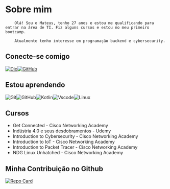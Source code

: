 # Sobre mim

        Olá! Sou o Mateus, tenho 27 anos e estou me qualificando para entrar na área de TI. Fiz alguns cursos e estou no meu primeiro bootcamp. 
    
        Atualmente tenho interesse em programação backend e cybersecurity.

## Conecte-se comigo

[![Dio](https://img.shields.io/badge/Perfil_na_Dio-6a0dad?style=for-the-badge&logo)](https://www.dio.me/users/st_mts)[![GitHub](https://img.shields.io/badge/GitHub-100000?style=for-the-badge&logo=github&logoColor=white)](https://github.com/mateuzyn)


## Estou aprendendo

![Git](https://img.shields.io/badge/GIT-E44C30?style=for-the-badge&logo=git&logoColor=white)![GitHub](https://img.shields.io/badge/GitHub-100000?style=for-the-badge&logo=github&logoColor=white)![Kotlin](https://img.shields.io/badge/Kotlin-0095D5?&style=for-the-badge&logo=kotlin&logoColor=white)![Vscode](https://img.shields.io/badge/Vscode-007ACC?style=for-the-badge&logo=visual-studio-code&logoColor=white)![Linux](https://img.shields.io/badge/Linux-000?style=for-the-badge&logo=linux&logoColor=FCC624)



## Cursos
- Get Connected - Cisco Networking Academy
- Indústria 4.0 e seus desdobramentos - Udemy
- Introduction to Cybersecurity - Cisco Networking Academy
- Introduction to IoT - Cisco Networking Academy
- Introduction to Packet Tracer - Cisco Networking Academy
- NDG Linux Unhatched - Cisco Networking Academy



## Minha Contribuição no Github

[![Repo Card](https://github-readme-stats.vercel.app/api/pin/?username=mateuzyn&repo=dio-lab-open-source&bg_color=000&border_color=30A3DC&show_icons=true&icon_color=30A3DC&title_color=E94D5F&text_color=FFF)](https://github.com/mateuzyn/dio-lab-open-source)

